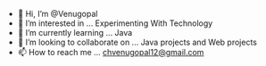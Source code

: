 - 👋 Hi, I’m @Venugopal
- 👀 I’m interested in ... Experimenting With Technology
- 🌱 I’m currently learning ... Java
- 💞️ I’m looking to collaborate on ... Java projects and Web projects
- 📫 How to reach me ... chvenugopal12@gmail.com

<!---
Venugopal8399/Venugopal8399 is a ✨ special ✨ repository because its `README.md` (this file) appears on your GitHub profile.
You can click the Preview link to take a look at your changes.
--->
